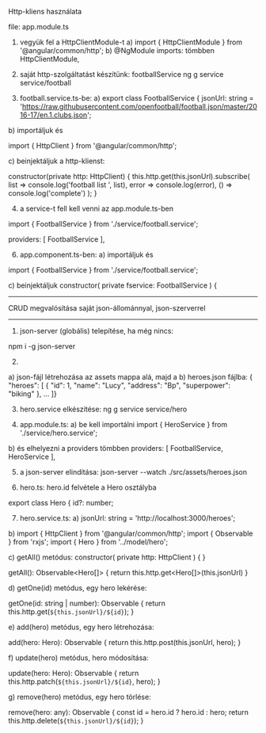 Http-kliens használata

file: app.module.ts

1. vegyük fel a HttpClientModule-t
a) import { HttpClientModule } from '@angular/common/http';
b) @NgModule imports: tömbben
    HttpClientModule,

2. saját http-szolgáltatást készítünk: footballService
ng g service service/football

3. football.service.ts-be:
a)
export class FootballService {
  jsonUrl: string =
    'https://raw.githubusercontent.com/openfootball/football.json/master/2016-17/en.1.clubs.json';

b) importáljuk és 

import { HttpClient } from '@angular/common/http';

c) beinjektáljuk a http-klienst:

  constructor(private http: HttpClient) {
    this.http.get(this.jsonUrl).subscribe(
      list => console.log('football list ', list),
      error => console.log(error),
      () => console.log('complete')
    );
  }

4. a service-t fell kell venni az app.module.ts-ben

import { FootballService } from './service/football.service';

providers: [ FootballService ],

6. app.component.ts-ben:
a) importáljuk és 

import { FootballService } from './service/football.service';

c) beinjektáljuk
  constructor( private fservice: FootballService ) {

----------------------------------------

CRUD megvalósítása saját json-állománnyal, json-szerverrel

----------------------------------------

1. json-server (globális) telepítése, ha még nincs:

npm i -g json-server

2. 
a) json-fájl létrehozása az assets mappa alá, majd a
b) heroes.json fájlba:
{
  "heroes": [
    {
      "id": 1,
      "name": "Lucy",
      "address": "Bp",
      "superpower": "biking"
    }, ... ]}

3. hero.service elkészítése:
ng g service service/hero

4. app.module.ts:
a) be kell importálni
import { HeroService } from './service/hero.service';

b) és elhelyezni a providers tömbben
  providers: [ FootballService, HeroService ],

5. a json-server elindítása:
json-server --watch ./src/assets/heroes.json

6. hero.ts:
hero.id felvétele a Hero osztályba

export class Hero {
  id?: number;

7. hero.service.ts:
a)
jsonUrl: string = 'http://localhost:3000/heroes';

b)
import { HttpClient } from '@angular/common/http';
import { Observable } from 'rxjs';
import { Hero } from '../model/hero';

c) getAll() metódus:
  constructor( private http: HttpClient ) { }
  
  getAll(): Observable<Hero[]> {
    return this.http.get<Hero[]>(this.jsonUrl)
  }

d) getOne(id) metódus, egy hero lekérése:

  getOne(id: string | number): Observable<Hero> {
    return this.http.get<Hero>(`${this.jsonUrl}/${id}`);
  }

e) add(hero) metódus, egy hero létrehozása:

  add(hero: Hero): Observable<any> {
    return this.http.post<Hero>(this.jsonUrl, hero);
  }

f) update(hero) metódus, hero módosítása:

  update(hero: Hero): Observable<any> {
    return this.http.patch<Hero>(`${this.jsonUrl}/${id}`, hero);
  }

g) remove(hero) metódus, egy hero törlése:

  remove(hero: any): Observable<any> {
    const id = hero.id ? hero.id : hero;
    return this.http.delete(`${this.jsonUrl}/${id}`);
  }

